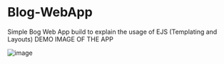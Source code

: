# Blog-WebApp
Simple Bog Web App build to explain the usage of EJS (Templating and Layouts)
DEMO IMAGE OF THE APP

![image](https://user-images.githubusercontent.com/87241044/230787019-11d4191f-0d65-4a2a-9a59-5f74bd68118b.png)

